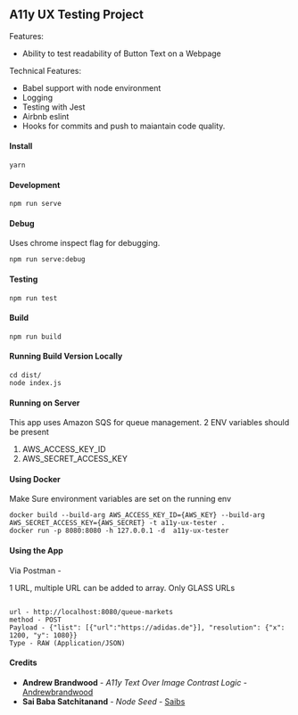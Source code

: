 ## A11y UX Testing Project

Features:

- Ability to test readability of Button Text on a Webpage

Technical Features:
- Babel support with node environment
- Logging
- Testing with Jest
- Airbnb eslint
- Hooks for commits and push to maiantain code quality.

#### Install
```
yarn
```
#### Development
```
npm run serve
```
#### Debug
Uses chrome inspect flag for debugging.
```
npm run serve:debug
```
#### Testing
```
npm run test
```
#### Build
```
npm run build
```
#### Running Build Version Locally
```
cd dist/
node index.js
```
#### Running on Server

This app uses Amazon SQS for queue management.
2 ENV variables should be present

1. AWS_ACCESS_KEY_ID
2. AWS_SECRET_ACCESS_KEY

#### Using Docker
Make Sure environment variables are set on the running env
```
docker build --build-arg AWS_ACCESS_KEY_ID={AWS_KEY} --build-arg AWS_SECRET_ACCESS_KEY={AWS_SECRET} -t a11y-ux-tester .
docker run -p 8080:8080 -h 127.0.0.1 -d  a11y-ux-tester
```


#### Using the App
Via Postman -

1 URL, multiple URL can be added to array. Only GLASS URLs
```

url - http://localhost:8080/queue-markets
method - POST
Payload - {"list": [{"url":"https://adidas.de"}], "resolution": {"x": 1200, "y": 1080}}
Type - RAW (Application/JSON)
```

#### Credits

* **Andrew Brandwood** - *A11y Text Over Image Contrast Logic* - [Andrewbrandwood](https://github.com/andrewbrandwood)
* **Sai Baba Satchitanand** - *Node Seed* - [Saibs](https://github.com/saibs)
